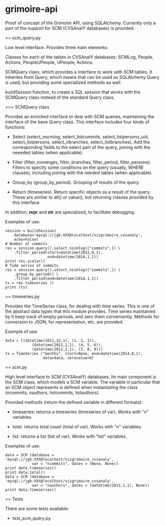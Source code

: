 grimoire-api
============

Proof of concept of the Grimoire API, using SQLAlchemy. Currently only a part of the support for SCM (CVSAnalY databases) is provided.

== scm_query.py

Low level interface. Provides three main elements:

Classes for each of the tables in CVSAnalY databases: SCMLog, People, Actions, PeopleUPeople, UPeople, Actions.

SCMQuery class, which provides a interface to work with SCM tables. It inherites from Query, which means that can be used as SQLAlchemy Query is used, but providing some specialized methods as well.

buildSession function, to create a SQL session that works with the SCMQuery class instead of the standard Query class.

=== SCMQuery class

Provides an enriched interface to deal with SCM queries, maintaining the interface of the base Query class. This interface includes four kinds of functions:

* Select (select_nscmlog, select_listcommits, select_listpersons_uid, select_listpersons, select_nbranches, select_listbranches). Add the corresponding fields to the select part of the query, joining with the neeeded tables (when applicable).

* Filter (filter_nomerges, filter_branches, filter_period, filter_persons). Filters to specify some conditions on the query (usually, WHERE clauses), including joining with the needed tables (when applicable).

* Group_by (group_by_period). Grouping of results of the query.

* Return (timeseries). Return specific objects as a result of the query. These are similar to all() or value(), but returning classes provided by this interface.

In addition, __repr__ and __str__ are specialized, to facilitate debugging.

Examples of use:

```
session = buildSession(
    database='mysql://jgb:XXX@localhost/vizgrimoire_cvsanaly',
    echo=False)
# Number of commits
res = session.query().select_nscmlog(["commits",]) \
    .filter_period(start=datetime(2012,9,1),
                   end=datetime(2014,1,1))
print res.scalar()
# Time series of commits
res = session.query().select_nscmlog(["commits",]) \
    .group_by_period() \
    .filter_period(end=datetime(2014,1,1))
ts = res.timeseries ()
print (ts)
```


== timeseries.py

Provides the TimeSeries class, for dealing with time series. This is one of the abstract data types that this module provides. Time series maintained by it keep track of empty periods, and zero them conveniently. Methods for conversion to JSON, for representation, etc. are provided.

Example of use:

```
data = [(datetime(2011,12,1), (1, 2, 3)),
            (datetime(2012,1,1), (4, 5, 6)),
            (datetime(2012,2,1), (7, 8, 9))]
ts = TimeSeries ("months", start=None, end=datetime(2014,8,1),
                 data=data, zerovalue=0)
```

== scm.py

High level interface to SCM (CVSAnalY) databases. Its main component is the SCM class, which models a SCM variable. The variable in particular that an SCM object represents is defined when instantiating the class (ncommits, nauthors, listcommits, listauthors).

Provided methods (return the defined variable in different formats):

* timeseries: returns a timeseries (timeseries of var). Works with "n" variables.

* total: returns total count (total of var). Works with "n" variables.

* list: returns a list (list of var). Works with "list" variables.


Examples of use:

```
data = SCM (database = 'mysql://jgb:XXX@localhost/vizgrimoire_cvsanaly',
            var = "ncommits", dates = (None, None))
print data.timeseries()
print data.total()
data = SCM (database = 'mysql://jgb:XXX@localhost/vizgrimoire_cvsanaly',
            var = "nauthors", dates = (datetime(2013,1,1), None))
print data.timeseries()
```

== Tests

There are some tests available:

* test_scm_query.py
